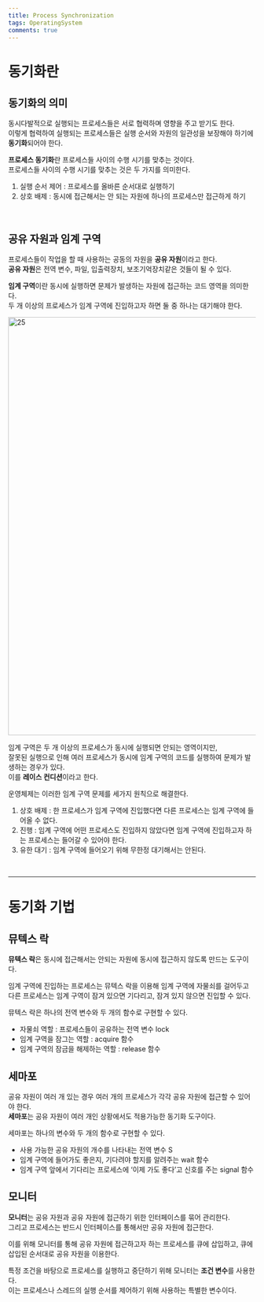 ```yaml
---
title: Process Synchronization
tags: OperatingSystem
comments: true
---
```


# 동기화란

## 동기화의 의미

동시다발적으로 실행되는 프로세스들은 서로 협력하며 영향을 주고 받기도 한다. <br>
이렇게 협력하여 실행되는 프로세스들은 실행 순서와 자원의 일관성을 보장해야 하기에 **동기화**되어야 한다.

**프로세스 동기화**란 프로세스들 사이의 수행 시기를 맞추는 것이다. <br>
프로세스들 사이의 수행 시기를 맞추는 것은 두 가지를 의미한다.

1. 실행 순서 제어 : 프로세스를 올바른 순서대로 실행하기
2. 상호 배제 : 동시에 접근해서는 안 되는 자원에 하나의 프로세스만 접근하게 하기

<br>

## 공유 자원과 임계 구역

프로세스들이 작업을 할 때 사용하는 공동의 자원을 **공유 자원**이라고 한다. <br>
**공유 자원**은 전역 변수, 파일, 입출력장치, 보조기억장치같은 것들이 될 수 있다.

**임계 구역**이란 동시에 실행하면 문제가 발생하는 자원에 접근하는 코드 영역을 의미한다. <br>
두 개 이상의 프로세스가 임계 구역에 진입하고자 하면 둘 중 하나는 대기해야 한다.

<img width="849" alt="25" src="https://github.com/MALLLAG/TIL/assets/87420630/0c806ef4-4f1f-4af3-aed4-2be84b8a3d04">

<br>

임계 구역은 두 개 이상의 프로세스가 동시에 실행되면 안되는 영역이지만, <br>
잘못된 실행으로 인해 여러 프로세스가 동시에 임계 구역의 코드를 실행하여 문제가 발생하는 경우가 있다. <br>
이를 **레이스 컨디션**이라고 한다.

운영체제는 이러한 임계 구역 문제를 세가지 원칙으로 해결한다.

1. 상호 배제 : 한 프로세스가 임계 구역에 진입했다면 다른 프로세스는 임계 구역에 들어올 수 없다.
2. 진행 : 임계 구역에 어떤 프로세스도 진입하지 않았다면 임계 구역에 진입하고자 하는 프로세스는 들어갈 수 있어야 한다.
3. 유한 대기 : 임계 구역에 들어오기 위해 무한정 대기해서는 안된다.

<br>
<hr>

# 동기화 기법

## 뮤텍스 락

**뮤텍스 락**은 동시에 접근해서는 안되는 자원에 동시에 접근하지 않도록 만드는 도구이다.

임계 구역에 진입하는 프로세스는 뮤텍스 락을 이용해 임계 구역에 자물쇠를 걸어두고 <br>
다른 프로세스는 임계 구역이 잠겨 있으면 기다리고, 잠겨 있지 않으면 진입할 수 있다.

뮤텍스 락은 하나의 전역 변수와 두 개의 함수로 구현할 수 있다.

- 자물쇠 역할 : 프로세스들이 공유하는 전역 변수 lock
- 임계 구역을 잠그는 역할 : acquire 함수
- 임계 구역의 잠금을 해제하는 역할 : release 함수

## 세마포

공유 자원이 여러 개 있는 경우 여러 개의 프로세스가 각각 공유 자원에 접근할 수 있어야 한다. <br>
**세마포**는 공유 자원이 여러 개인 상황에서도 적용가능한 동기화 도구이다.

세마포는 하나의 변수와 두 개의 함수로 구현할 수 있다.

- 사용 가능한 공유 자원의 개수를 나타내는 전역 변수 S
- 임계 구역에 들어가도 좋은지, 기다려야 할지를 알려주는 wait 함수
- 임계 구역 앞에서 기다리는 프로세스에 ‘이제 가도 좋다’고 신호를 주는 signal 함수

## 모니터

**모니터**는 공유 자원과 공유 자원에 접근하기 위한 인터페이스를 묶어 관리한다. <br>
그리고 프로세스는 반드시 인터페이스를 통해서만 공유 자원에 접근한다.

이를 위해 모니터를 통해 공유 자원에 접근하고자 하는 프로세스를 큐에 삽입하고, 큐에 삽입된 순서대로 공유 자원을 이용한다.

특정 조건을 바탕으로 프로세스를 실행하고 중단하기 위해 모니터는 **조건 변수**를 사용한다. <br>
이는 프로세스나 스레드의 실행 순서를 제어하기 위해 사용하는 특별한 변수이다.


